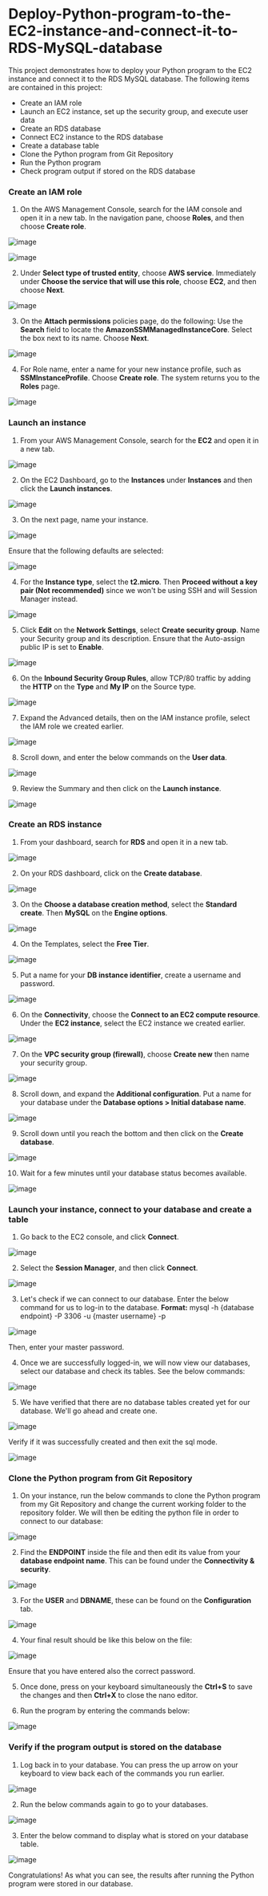 # Deploy-Python-program-to-the-EC2-instance-and-connect-it-to-RDS-MySQL-database

This project demonstrates how to deploy your Python program to the EC2 instance and connect it to the RDS MySQL database. The following items are contained in this project:

- Create an IAM role
- Launch an EC2 instance, set up the security group, and execute user data
- Create an RDS database
- Connect EC2 instance to the RDS database
- Create a database table
- Clone the Python program from Git Repository
- Run the Python program
- Check program output if stored on the RDS database

### Create an IAM role

1. On the AWS Management Console, search for the IAM console and open it in a new tab. In the navigation pane, choose **Roles**, and then choose **Create role**.

![image](https://github.com/ericksonaspa/Highly-Available-and-Scalable-Web-Application/assets/77118362/4f65edb4-5e95-46db-b4a8-dcde291c3069)

![image](https://github.com/ericksonaspa/Highly-Available-and-Scalable-Web-Application/assets/77118362/2b825fb9-0d02-4f94-8de4-3b8cb788bac2)

2. Under **Select type of trusted entity**, choose **AWS service**. Immediately under **Choose the service that will use this role**, choose **EC2**, and then choose **Next**.

![image](https://github.com/ericksonaspa/Highly-Available-and-Scalable-Web-Application/assets/77118362/6626e733-2e79-42f1-b54e-e291aac5f97f)

3. On the **Attach permissions** policies page, do the following: Use the **Search** field to locate the **AmazonSSMManagedInstanceCore**. Select the box next to its name. Choose **Next**.

![image](https://github.com/ericksonaspa/Highly-Available-and-Scalable-Web-Application/assets/77118362/86a70df9-3d71-4c53-9ba9-dca737e0438e)

4. For Role name, enter a name for your new instance profile, such as **SSMInstanceProfile**. Choose **Create role**. The system returns you to the **Roles** page. 

![image](https://github.com/ericksonaspa/Highly-Available-and-Scalable-Web-Application/assets/77118362/897bd207-1a10-4bd7-9cde-69f0a0239ff0)

### Launch an instance

1. From your AWS Management Console, search for the **EC2** and open it in a new tab.

![image](https://github.com/ericksonaspa/Deploy-Python-program-to-the-EC2-instance-and-connect-it-to-RDS-MySQL-database/assets/77118362/65ed5118-dad8-42ef-83e2-945913a0c5fc)

2. On the EC2 Dashboard, go to the **Instances** under **Instances** and then click the **Launch instances**. 

![image](https://github.com/ericksonaspa/Deploy-Python-program-to-the-EC2-instance-and-connect-it-to-RDS-MySQL-database/assets/77118362/dcd8f152-8764-44d1-8415-2c6345253255)

3. On the next page, name your instance. 

![image](https://github.com/ericksonaspa/Deploy-Python-program-to-the-EC2-instance-and-connect-it-to-RDS-MySQL-database/assets/77118362/aff73b81-961f-4540-b1d6-7aa5e997d0fd)

Ensure that the following defaults are selected: 

![image](https://github.com/ericksonaspa/Deploy-Python-program-to-the-EC2-instance-and-connect-it-to-RDS-MySQL-database/assets/77118362/75e46533-9ad7-45ab-ab01-c06145c121f9)

4. For the **Instance type**, select the **t2.micro**. Then **Proceed without a key pair (Not recommended)** since we won't be using SSH and will Session Manager instead. 

![image](https://github.com/ericksonaspa/Deploy-Python-program-to-the-EC2-instance-and-connect-it-to-RDS-MySQL-database/assets/77118362/aa907b95-bdeb-4c1d-8e4b-f7bb08dc9173)

5. Click **Edit** on the **Network Settings**, select **Create security group**. Name your Security group and its description. Ensure that the Auto-assign public IP is set to **Enable**. 

![image](https://github.com/ericksonaspa/Deploy-Python-program-to-the-EC2-instance-and-connect-it-to-RDS-MySQL-database/assets/77118362/08ebb0c2-6f65-434b-9801-1d22698fa492)

6. On the **Inbound Security Group Rules**, allow TCP/80 traffic by adding the **HTTP** on the **Type** and **My IP** on the Source type. 

![image](https://github.com/ericksonaspa/Deploy-Python-program-to-the-EC2-instance-and-connect-it-to-RDS-MySQL-database/assets/77118362/b400105a-e4a5-4ec6-8250-0b76d86b0e40)

7. Expand the Advanced details, then on the IAM instance profile, select the IAM role we created earlier. 

![image](https://github.com/ericksonaspa/Deploy-Python-program-to-the-EC2-instance-and-connect-it-to-RDS-MySQL-database/assets/77118362/c3a371ec-e09a-4a2b-a24f-af64fbe7b57e)

8. Scroll down, and enter the below commands on the **User data**. 

![image](https://github.com/ericksonaspa/Deploy-Python-program-to-the-EC2-instance-and-connect-it-to-RDS-MySQL-database/assets/77118362/5dbc8313-d07f-44ba-a48a-044ee3eec339)

9. Review the Summary and then click on the **Launch instance**. 

![image](https://github.com/ericksonaspa/Deploy-Python-program-to-the-EC2-instance-and-connect-it-to-RDS-MySQL-database/assets/77118362/186a33be-ae10-4270-86bb-809f55dd5ec1)

### Create an RDS instance

1. From your dashboard, search for **RDS** and open it in a new tab. 

![image](https://github.com/ericksonaspa/Deploy-Python-program-to-the-EC2-instance-and-connect-it-to-RDS-MySQL-database/assets/77118362/ec586101-e5e2-4b3d-af20-9dc4274dbe20)

2. On your RDS dashboard, click on the **Create database**. 

![image](https://github.com/ericksonaspa/Deploy-Python-program-to-the-EC2-instance-and-connect-it-to-RDS-MySQL-database/assets/77118362/f41b2d0d-dc52-4239-8c60-5aea763b91fb)

3. On the **Choose a database creation method**, select the **Standard create**. Then **MySQL** on the **Engine options**. 

![image](https://github.com/ericksonaspa/Deploy-Python-program-to-the-EC2-instance-and-connect-it-to-RDS-MySQL-database/assets/77118362/7928e613-6b59-4295-a3e6-087acece8a69)

4. On the Templates, select the **Free Tier**. 

![image](https://github.com/ericksonaspa/Deploy-Python-program-to-the-EC2-instance-and-connect-it-to-RDS-MySQL-database/assets/77118362/af8dbc46-d612-4ad9-a5ab-d47db92121a5)

5. Put a name for your **DB instance identifier**, create a username and password. 

![image](https://github.com/ericksonaspa/Deploy-Python-program-to-the-EC2-instance-and-connect-it-to-RDS-MySQL-database/assets/77118362/635deb1d-fb70-439d-8fc6-bfcf6aa58692)

6. On the **Connectivity**, choose the **Connect to an EC2 compute resource**. Under the **EC2 instance**, select the EC2 instance we created earlier. 

![image](https://github.com/ericksonaspa/Deploy-Python-program-to-the-EC2-instance-and-connect-it-to-RDS-MySQL-database/assets/77118362/f62dc866-35d9-4aa1-b1be-df07a2ef34ec)

7. On the **VPC security group (firewall)**, choose **Create new** then name your security group. 

![image](https://github.com/ericksonaspa/Deploy-Python-program-to-the-EC2-instance-and-connect-it-to-RDS-MySQL-database/assets/77118362/e85ebfeb-3447-48be-ba42-52f1a392cc2b)

8. Scroll down, and expand the **Additional configuration**. Put a name for your database under the **Database options > Initial database name**. 

![image](https://github.com/ericksonaspa/Deploy-Python-program-to-the-EC2-instance-and-connect-it-to-RDS-MySQL-database/assets/77118362/75675fd6-5c6c-4cbd-ad8d-c946455f652d)

9. Scroll down until you reach the bottom and then click on the **Create database**. 

![image](https://github.com/ericksonaspa/Deploy-Python-program-to-the-EC2-instance-and-connect-it-to-RDS-MySQL-database/assets/77118362/75c0d313-07b7-4eae-8970-b274daa6ba2b)

10. Wait for a few minutes until your database status becomes available. 

![image](https://github.com/ericksonaspa/Deploy-Python-program-to-the-EC2-instance-and-connect-it-to-RDS-MySQL-database/assets/77118362/5667be8b-0506-477e-af1c-5cc68fbbb442)

### Launch your instance, connect to your database and create a table

1. Go back to the EC2 console, and click **Connect**. 

![image](https://github.com/ericksonaspa/Deploy-Python-program-to-the-EC2-instance-and-connect-it-to-RDS-MySQL-database/assets/77118362/9f871296-3e05-4743-8c11-3b069e7a1197)

2. Select the **Session Manager**, and then click **Connect**. 

![image](https://github.com/ericksonaspa/Deploy-Python-program-to-the-EC2-instance-and-connect-it-to-RDS-MySQL-database/assets/77118362/3427f58f-3297-4ed1-96ad-003e5a37376c)

3. Let's check if we can connect to our database. Enter the below command for us to log-in to the database.
**Format:** mysql -h {database endpoint} -P 3306 -u {master username} -p

![image](https://github.com/ericksonaspa/Deploy-Python-program-to-the-EC2-instance-and-connect-it-to-RDS-MySQL-database/assets/77118362/6737e16b-ded7-4485-929b-ec82374dfa04)

Then, enter your master password. 

4. Once we are successfully logged-in, we will now view our databases, select our database and check its tables. See the below commands:

![image](https://github.com/ericksonaspa/Deploy-Python-program-to-the-EC2-instance-and-connect-it-to-RDS-MySQL-database/assets/77118362/fbb83841-8245-4325-9139-2ac267769376)

5. We have verified that there are no database tables created yet for our database. We'll go ahead and create one. 

![image](https://github.com/ericksonaspa/Deploy-Python-program-to-the-EC2-instance-and-connect-it-to-RDS-MySQL-database/assets/77118362/a4618052-ff50-4933-a704-9de9ad785159)

Verify if it was successfully created and then exit the sql mode. 

![image](https://github.com/ericksonaspa/Deploy-Python-program-to-the-EC2-instance-and-connect-it-to-RDS-MySQL-database/assets/77118362/e369fd02-decf-4d6e-b628-65ddac8511fe)

### Clone the Python program from Git Repository

1. On your instance, run the below commands to clone the Python program from my Git Repository and change the current working folder to the repository folder. We will then be editing the python file in order to connect to our database:

![image](https://github.com/ericksonaspa/Deploy-Python-program-to-the-EC2-instance-and-connect-it-to-RDS-MySQL-database/assets/77118362/7a13366e-ad38-43a3-8ff9-963adb79b93c)

2. Find the **ENDPOINT** inside the file and then edit its value from your **database endpoint name**. This can be found under the **Connectivity & security**. 

![image](https://github.com/ericksonaspa/Deploy-Python-program-to-the-EC2-instance-and-connect-it-to-RDS-MySQL-database/assets/77118362/0f613eb7-923c-4c66-b843-27f243302dad)

3. For the **USER** and **DBNAME**, these can be found on the **Configuration** tab. 

![image](https://github.com/ericksonaspa/Deploy-Python-program-to-the-EC2-instance-and-connect-it-to-RDS-MySQL-database/assets/77118362/5bd6959b-ef2e-465e-9dd1-101fe7879870)

4. Your final result should be like this below on the file: 

![image](https://github.com/ericksonaspa/Deploy-Python-program-to-the-EC2-instance-and-connect-it-to-RDS-MySQL-database/assets/77118362/48eae0f0-e7c6-4114-aafb-55d5011660df)

Ensure that you have entered also the correct password. 

5. Once done, press on your keyboard simultaneously the **Ctrl+S** to save the changes and then **Ctrl+X** to close the nano editor. 

6. Run the program by entering the commands below:

![image](https://github.com/ericksonaspa/Deploy-Python-program-to-the-EC2-instance-and-connect-it-to-RDS-MySQL-database/assets/77118362/d5d8b953-42ed-44d5-a1f1-a4bb0e1a6af2)

### Verify if the program output is stored on the database

1. Log back in to your database. You can press the up arrow on your keyboard to view back each of the commands you run earlier. 

![image](https://github.com/ericksonaspa/Deploy-Python-program-to-the-EC2-instance-and-connect-it-to-RDS-MySQL-database/assets/77118362/4f01cf35-e0e0-494b-b3e0-f7c00b8db5e1)

2. Run the below commands again to go to your databases. 

![image](https://github.com/ericksonaspa/Deploy-Python-program-to-the-EC2-instance-and-connect-it-to-RDS-MySQL-database/assets/77118362/9b23ca7c-5a59-4c57-86aa-b4dcaf7d8083)

3. Enter the below command to display what is stored on your database table. 

![image](https://github.com/ericksonaspa/Deploy-Python-program-to-the-EC2-instance-and-connect-it-to-RDS-MySQL-database/assets/77118362/ab13387e-e126-4165-8afc-2ab3e78fcc29)

Congratulations! As what you can see, the results after running the Python program were stored in our database. 
